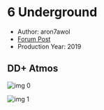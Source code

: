 # 6 Underground

* Author: aron7awol
* [Forum Post](https://www.avsforum.com/threads/bass-eq-for-filtered-movies.2995212/post-58956642)
* Production Year: 2019

## DD+ Atmos

![img 0](https://i.imgur.com/RwJE4m4.jpg)

![img 1](https://i.imgur.com/N0JuGeM.png)

